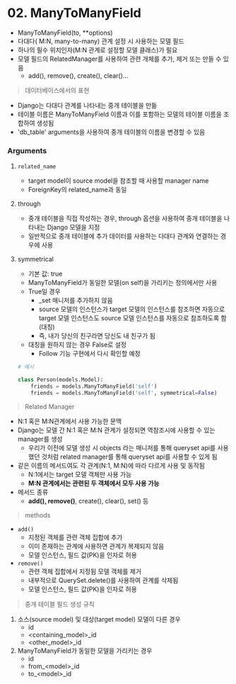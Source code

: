 # 02. ManyToManyField

- ManyToManyField(to, **options)
- 다대다( M:N, many-to-many) 관계 설정 시 사용하는 모델 필드
- 하나의 필수 위치인자(M:N 관계로 설정할 모델 클래스)가 필요
- 모델 필드의 RelatedManager를 사용하여 관련 개체를 추가, 제거 또는 만들 수 있음
  - add(), remove(), create(), clear()...





> 데이터베이스에서의 표현

- Django는 다대다 관계를 나타내는 중개 테이블을 만듦
- 테이블 이름은 ManyToManyField 이름과 이를 포함하는 모델의 테이블 이름을 조합하여 생성됨
- 'db_table' arguments을 사용하여 중개 테이블의 이름을 변경할 수 있음



### Arguments

1. `related_name`

   - target model이 source model을 참조할 때 사용할 manager name
   - ForeignKey의 related_name과 동일

2. through

   - 중개 테이블을 직접 작성하는 경우, through 옵션을 사용하여 중개 테이블을 나타내는 Django 모델을 지정
   - 일반적으로 중개 테이블에 추가 데이터를 사용하는 다대다 관계와 연결하는 경우에 사용

3. symmetrical

   - 기본 값: true
   - ManyToManyField가 동일한 모델(on self)을 가리키는 정의에서만 사용
   - True일 경우
     - _set 매니저를 추가하지 않음
     - source 모델의 인스턴스가 target 모델의 인스턴스를 참조하면 자동으로 target 모델 인스턴스도 source 모델 인스턴스를 자동으로 참조하도록 함(대칭)
     - 즉, 내가 당신의 친구라면 당신도 내 친구가 됨
   - 대칭을 원하지 않는 경우 False로 설정
     - Follow 기능 구현에서 다시 확인할 예정

   ```python
   # 예시
   
   class Person(models.Model):
       friends = models.ManyToManyField('self')
       friends = models.ManyToManyField('self', symmetrical=False)
   
   ```



> Related Manager

- N:1 혹은 M:N관계에서 사용 가능한 문맥
- Django는 모델 간 N:1 혹은 M:N 관계가 설정되면 역참조시에 사용할 수 있는 manager를 생성
  - 우리가 이전에 모델 생성 시 objects 라는 매니저를 통해 queryset api를 사용 했던 것처럼 related manager를 통해 queryset api를 사용할 수 있게 됨
- 같은 이름의 메서드여도 각 관계(N:1, M:N)에 따라 다르게 사용 및 동작됨
  - N:1에서는 target 모델 객체만 사용 가능
  - **M:N 관계에서는 관련된 두 객체에서 모두 사용 가능**
- 메서드 종류
  - **add(), remove()**, create(), clear(), set() 등



> methods

- `add()`
  - 지정된 객체를 관련 객체 집합에 추가
  - 이미 존재하는 관계에 사용하면 관계가 복제되지 않음
  - 모델 인스턴스, 필드 값(PK)을 인자로 허용
- `remove()`
  - 관련 객체 집합에서 지정됨 모델 객체를 제거
  - 내부적으로 QuerySet.delete()를 사용하여 관계를 삭제됨
  - 모델 인스턴스, 필드 값(PK)을 인자로 허용



> 중개 테이블 필드 생성 규칙

1. 소스(source model) 및 대상(target model) 모델이 다른 경우
   - id
   - <containing_model>_id
   - <other_model>_id
2. ManyToManyField가 동일한 모델을 가리키는 경우
   - id
   - from\_\<model>_id
   - to_\<model>\_id
